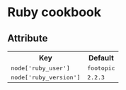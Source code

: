 # Ruby cookbook

## Attribute
<table>
  <tr>
    <th>Key</th>
    <th>Default</th>
  </tr>
  <tr>
    <td><tt>node['ruby_user']</tt></td>
    <td><tt>footopic</tt></td>
  </tr>
  <tr>
    <td><tt>node['ruby_version']</tt></td>
    <td><tt>2.2.3</tt></td>
  </tr>
</table>
